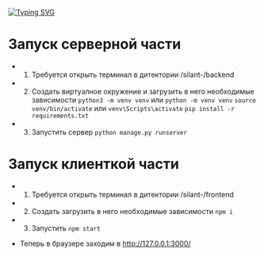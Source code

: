 [![Typing SVG](https://readme-typing-svg.herokuapp.com?color=%2336BCF7&lines=Silant)](https://git.io/typing-svg)

# Запуск серверной части

* 1. Требуется открыть терминал в дитектории /silant-/backend 
* 2. Создать виртуалное окружение и загрузить в него необходимые зависимости 
    ``` python3 -m venv venv ``` или ``` python -m venv venv ```
    ``` source venv/bin/activate ``` или ``` venv\Scripts\activate ```
    ``` pip install -r requirements.txt ```
* 3. Запустить сервер 
    ``` python manage.py runserver ```

# Запуск клиенткой части

* 1. Требуется открыть терминал в дитектории /silant-/frontend 
* 2. Создать загрузить в него необходимые зависимости 
    ``` npm i ```
* 3. Запустить 
    ``` npm start ```

* Теперь в браузере заходим в http://127.0.0.1:3000/
